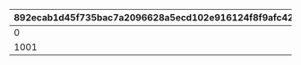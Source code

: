 |892ecab1d45f735bac7a2096628a5ecd102e916124f8f9afc42788db00444341|54f5f67020763ce20491d5918b9e4b336b4e157958822f5b1b73fc59cbd81e0e|a0ff4f7bc74bcf7192cc24595ce4c86d750f1da003ad529848f7784713edeb1e|a3d053bd65b95b68c30c28f10950bf40b33ada39c89bedb25107202b93e49c44|c98466139db5474781f2467f8054a18aa5460eb480243bb00353f8105275c61b|ef1b6a864a7dc93afb7f88a98d96386956190c1c087e5678b9ea4989c54e1f43|98961a4932410866066562d95efb2f4f8c1bb62ac1016818da4c5e4583078d5d|ad63f2a8cfcb7371474848dd81a4cc5a22ca74775ecc1d66dab97b9a477e284d|a85f7616af319ff22e4473d40cdfe7cb8dd2baa8c5aed82833af05acf5f36679|68f609d91e93f0511871d72efcfcc4784d4687c3a393e55959766bd101188797|
| --- | --- | --- | --- | --- | --- | --- | --- | --- | --- |
|0|1001100|1001200|1001|2019/04/08 23:59:59|2019/04/01 23:59:59|2019/03/31|2019/03/31|2019/04/02 5:00:00|2019/04/01 22:00:00|
|1001|1002100|1002200|1002|2020/04/08 23:59:59|2020/04/01 23:59:59|2020/04/01|2020/04/01|2020/04/02 5:00:00|2020/04/01|